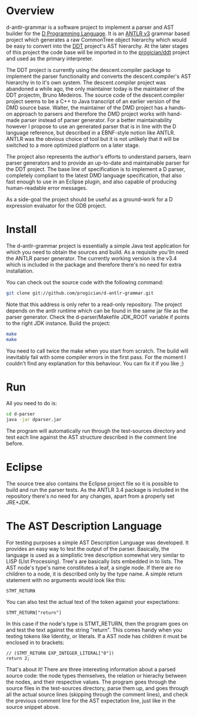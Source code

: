# Overview

d-antlr-grammar is a software project to implement a parser and AST builder for the [D Programming Language](http://d-lang.com). It is an [ANTLR v3](http://www.antlr.org) grammar based project which generates a raw CommonTree object hierarchy which would be easy to convert into the [DDT]( https://code.google.com/a/eclipselabs.org/p/ddt/) project's AST hierarchy. At the later stages of this project the code base will be imported in to the [progician/ddt](https://github.com/progician/ddt) project and used as the primary interpreter.

The DDT project is currently using the descent.compiler package to implement the parser functionality and converts the descent.compiler's AST hierarchy in to it's own system. The descent.compiler project was abandoned a while ago, the only maintainer today is the maintainer of the DDT projectm, Bruno Medeiros. The source code of the descent.compiler project seems to be a C++ to Java transcript of an earlier version of the DMD source base. Walter, the maintainer of the DMD project has a hands-on approach to parsers and therefore the DMD project works with hand-made parser instead of parser generator. For a better maintainability however I propose to use an generated parser that is in line with the D language reference, but described in a EBNF-style notion like ANTLR. ANTLR was the obvious choice of tool but it is not unlikely that it will be switched to a more optimized platform on a later stage.

The project also represents the author's efforts to understand parsers, learn parser generators and to provide an up-to-date and maintainable parser for the DDT project. The base line of specification is to implement a D parser, completely compliant to the latest DMD language specification, that also fast enough to use in an Eclipse plugin, and also capable of producing human-readable error messages.

As a side-goal the project should be useful as a ground-work for a D expression evaluator for the GDB project.

# Install

The d-antlr-grammar project is essentially a simple Java test application for which you need to obtain the sources and build. As a requisite you'lln need the ANTLR parser generator. The currently working version is the v3.4 which is included in the package and therefore there's no need for extra installation.

You can check out the source code with the following command:

```bash
git clone git://github.com/progician/d-antlr-grammar.git
```

Note that this address is only refer to a read-only repository. The project depends on the antlr runtime which can be found in the same jar file as the parser generator. Check the d-parser/Makefile JDK_ROOT variable if points to the right JDK instance. Build the project:

```bash
make
make
```

You need to call twice the make when you start from scratch. The build will inevitably fail with some compiler errors in the first pass. For the moment I couldn't find any explanation for this behaviour. You can fix it if you like ;)

# Run

All you need to do is:

```bash
cd d-parser
java -jar dparser.jar
```

The program will automatically run through the test-sources directory and test each line against the AST structure described in the comment line before.

# Eclipse

The source tree also contains the Eclipse project file so it is possible to build and run the parser tests. As the ANTLR 3.4 package is included in the repository there's no need for any changes, apart from a properly set JRE+JDK.

# The AST Description Language

For testing purposes a simple AST Description Language was developed. It provides an easy way to test the output of the parser. Basically, the language is used as a simplistic tree description somewhat very similar to LISP (LIst Processing). Tree's are basically lists embedded in to lists. The AST node's type's name constitutes a leaf, a single node. If there are no children to a node, it is described only by the type name. A simple return statement with no arguments would look like this:

```
STMT_RETURN
```

You can also test the actual text of the token against your expectations:

```
STMT_RETURN["return"]
```

In this case if the node's type is STMT_RETURN, then the program goes on and test the text against the string "return". This comes handy when you testing tokens like Identity, or literals.
If a AST node has children it must be enclosed in to brackets:

```
// (STMT_RETURN EXP_INTEGER_LITERAL["0"])
return 2;
```

That's about it! There are three interesting information about a parsed source code: the node types themselves, the relation or hierachy between the nodes, and their respective values. The program goes through the source files in the test-sources directory, parse them up, and goes through all the actual source lines (skipping through the comment lines), and check the previous comment line for the AST expectation line, just like in the source snippet above.